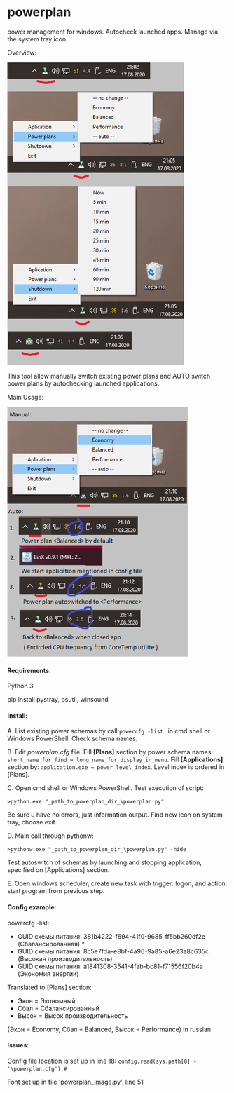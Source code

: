# powerplan
power management for windows. Autocheck launched apps. Manage via the system tray icon.

Overview:

![Overview](readmeimage1.png)

This tool allow manually switch existing power plans and AUTO switch power plans by autochecking launched applications.

Main Usage:

![MainUsage](readmeimage2.png)

#### Requirements:
Python 3

pip install pystray, psutil, winsound
#### Install:

A. List existing power schemas by call:```powercfg -list ``` in cmd shell or Windows PowerShell. Check schema names.

B. Edit _powerplan.cfg_ file. Fill __[Plans]__ section by power schema names: ```short_name_for_find = long_name_for_display_in_menu```.
Fill __[Applications]__ section by: ```application.exe = power_level_index```. Level index is ordered in [Plans].

C. Open cmd shell or  Windows PowerShell. Test execution of script:

	>python.exe "_path_to_powerplan_dir_\powerplan.py"

Be sure u have no errors, just information output. Find new icon on system tray, choose exit.

D. Main call through pythonw:

	>pythonw.exe "_path_to_powerplan_dir_\powerplan.py" -hide

Test autoswitch of schemas by launching and stopping application, specified on [Applications] section.

E. Open windows scheduler, create new task with trigger: logon, and action: start program from previous step.

#### Config example:
powercfg -list:
* GUID схемы питания: 381b4222-f694-41f0-9685-ff5bb260df2e  (Сбалансированная) *
* GUID схемы питания: 8c5e7fda-e8bf-4a96-9a85-a6e23a8c635c  (Высокая производительность)
* GUID схемы питания: a1841308-3541-4fab-bc81-f71556f20b4a  (Экономия энергии)

Translated to [Plans] section:
* Экон = Экономный
* Сбал = Сбалансированный
* Высок = Высок.производительность

(Экон = Economy, Сбал = Balanced, Высок = Performance) in russian

#### Issues:
Config file location is set up in line 18: ```config.read(sys.path[0] + '\powerplan.cfg') #```

Font set up in file 'powerplan_image.py', line 51
